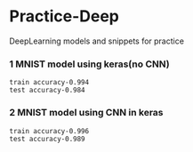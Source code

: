 # Practice-Deep
DeepLearning models and snippets for practice

### 1 MNIST model using keras(no CNN)
    train accuracy-0.994
    test accuracy-0.984

### 2 MNIST model using CNN in keras
    train accuracy-0.996
    test accuracy-0.989

 
